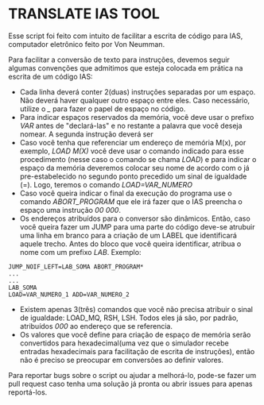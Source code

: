 # TRANSLATE IAS TOOL

Esse script foi feito com intuito de facilitar a escrita de código para IAS, computador eletrônico feito por Von Neumman.

Para facilitar a conversão de texto para instruções, devemos seguir algumas convenções que admitimos que esteja colocada em prática na escrita de um código IAS:

- Cada linha deverá conter 2(duas) instruções separadas por um espaço. Não deverá haver qualquer outro espaço entre eles. Caso necessário, utilize o *_* para fazer o papel de espaço no código.
- Para indicar espaços reservados da memória, você deve usar o prefixo *VAR* antes de "declará-las" e no restante a palavra que você deseja nomear. A segunda instrução deverá ser 
- Caso você tenha que referenciar um endereço de memória M(x), por exemplo, *LOAD M(X)* você deve usar o comando indicado para esse procedimento (nesse caso o comando se chama *LOAD*) e para indicar o espaço da memória deveremos colocar seu nome de acordo com o já pre-estabelecido no segundo ponto precedido um sinal de igualdade (=). Logo, teremos o comando *LOAD=VAR_NUMERO*
- Caso você queira indicar o final da execução do programa use o comando *ABORT_PROGRAM* que ele irá fazer que o IAS preencha o espaço uma instrução *00 000*.
- Os endereços atribuídos para o conversor são dinâmicos. Então, caso você queira fazer um JUMP para uma parte do código deve-se atrubuir uma linha em branco para a criação de um LABEL que identificará aquele trecho. Antes do bloco que você queira identificar, atribua o nome com um prefixo *LAB*. Exemplo:
```
JUMP_NOIF_LEFT=LAB_SOMA ABORT_PROGRAM*
...
...
LAB_SOMA
LOAD=VAR_NUMERO_1 ADD=VAR_NUMERO_2
```
- Existem apenas 3(três) comandos que você não precisa atribuir o sinal de igualdade: LOAD_MQ, RSH, LSH. Todos eles já são, por padrão, atribuídos *000* ao endereço que se referencia.
- Os valores que você define para criação de espaço de memória serão convertidos para hexadecimal(uma vez que o simulador recebe entradas hexadecimais para facilitação de escrita de instruções), então não é preciso se preocupar em conversões ao definir valores.

Para reportar bugs sobre o script ou ajudar a melhorá-lo, pode-se fazer um pull request caso tenha uma solução já pronta ou abrir issues para apenas reportá-los.